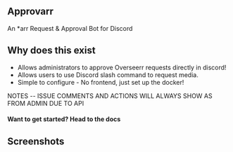 ## Approvarr

An \*arr Request & Approval Bot for Discord

## Why does this exist

- Allows administrators to approve Overseerr requests directly in discord!
- Allows users to use Discord slash command to request media.
- Simple to configure - No frontend, just set up the docker!

NOTES
-- ISSUE COMMENTS AND ACTIONS WILL ALWAYS SHOW AS FROM ADMIN DUE TO API

#### Want to get started? Head to the docs

## Screenshots

